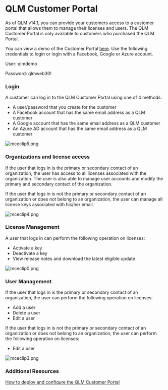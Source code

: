 # QLM Customer Portal

As of QLM v14.1, you can provide your customers access to a customer portal that allows them to manage their licenses and users. The QLM Customer Portal is only available to customers who purchased the QLM Portal.

&#x20;You can view a demo of the Customer Portal [here](https://qlm3.net/qlmdemov15/qlmcustomerportal/qlm-portal-app). Use the following credentials to login or login with a Facebook, Google or Azure account.

User: qlmdemo

Password: qlmweb30!

### Login

A customer can log in to the QLM Customer Portal using one of 4 methods:

* A user/password that you create for the customer&#x20;
* A Facebook account that has the same email address as a QLM customer
* A Google account that has the same email address as a QLM customer
* An Azure AD account that has the same email address as a QLM customer

![mceclip5.png](https://support.soraco.co/hc/article\_attachments/360062698691/mceclip5.png)

### Organizations and license access

If the user that logs in is the primary or secondary contact of an organization, the user has access to all licenses associated with the organization. The user is also able to manage user accounts and modify the primary and secondary contact of the organization.

If the user that logs in is not the primary or secondary contact of an organization or does not belong to an organization, the user can manage all license keys associated with his/her email.

![mceclip4.png](https://support.soraco.co/hc/article\_attachments/360062698671/mceclip4.png)

### License Management

A user that logs in can perform the following operation on licenses:

* Activate a key&#x20;
* Deactivate a key
* View release notes and download the latest eligible update

![mceclip0.png](https://support.soraco.co/hc/article\_attachments/360062698571/mceclip0.png)

### User Management

If the user that logs in is the primary or secondary contact of an organization, the user can perform the following operation on licenses:

* Add a user
* Delete a user
* Edit a user

If the user that logs in is not the primary or secondary contact of an organization or does not belong to an organization, the user can perform the following operation on licenses:

* Edit a user

![mceclip3.png](https://support.soraco.co/hc/article\_attachments/360062522892/mceclip3.png)

### Additional Resources

[How to deploy and configure the QLM Customer Portal](customer-portal-deployment.md)
